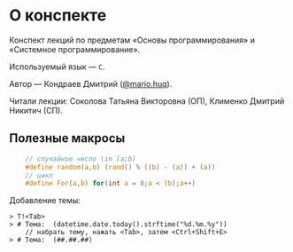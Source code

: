 # О конспекте

Конспект лекций по предметам «Основы программирования» и «Системное программирование».

Используемый язык — `C`.

Автор — Кондраев Дмитрий ([@mario.huq](/github.com/mariohuq)).

Читали лекции: Соколова Татьяна Викторовна (ОП), Клименко Дмитрий Никитич (СП).

## Полезные макросы

```c
    // случайное число \in [a;b)
    #define random(a,b) (rand() % ((b) - (a)) + (a))
    // цикл
    #define For(a,b) for(int a = 0;a < (b);a++)
```

Добавление темы:

```
> Т!<Tab>
> # Тема:  (datetime.date.today().strftime("%d.%m.%y"))
    // набрать тему, нажать <Tab>, затем <Ctrl+Shift+E>
> # Тема:  (##.##.##)
```

[^1]: Х. М. Дейтел, П. Дж. Дейтел - Как программировать на С, с. 503

[^2]: https://en.wikipedia.org/wiki/Escape_sequences_in_C#Table_of_escape_sequences

[^3]: http://en.cppreference.com/w/c/io/fprintf